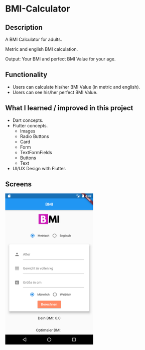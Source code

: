 # BMI-Calculator

## Description

A BMI Calculator for adults.

Metric and english BMI calculation.

Output: Your BMI and perfect BMI Value for your age.

## Functionality

- Users can calculate his/her BMI Value (in metric and english).
- Users can see his/her perfect BMI Value.

## What I learned / improved in this project

- Dart concepts.
- Flutter concepts.
    - Images
    - Radio Buttons
    - Card
    - Form
    - TextFormFields
    - Buttons
    - Text
- UI/UX Design with Flutter.

## Screens

<img src="https://github.com/Marcelxy/bmi_calculator/blob/master/assets/images/Screenshots/bmiCalculator.png" width="280" height="480">
